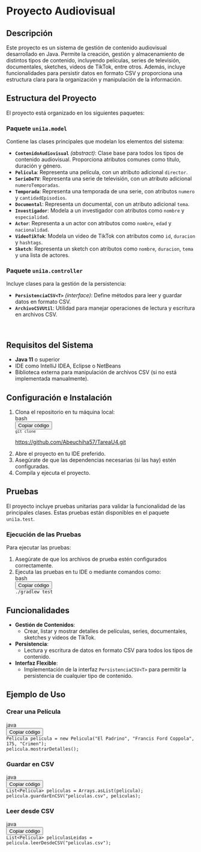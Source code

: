 <h1>Proyecto Audiovisual</h1>
<h2>Descripci&oacute;n</h2>
<p>Este proyecto es un sistema de gesti&oacute;n de contenido audiovisual desarrollado en Java. Permite la creaci&oacute;n, gesti&oacute;n y almacenamiento de distintos tipos de contenido, incluyendo pel&iacute;culas, series de televisi&oacute;n, documentales, sketches, videos de TikTok, entre otros. Adem&aacute;s, incluye funcionalidades para persistir datos en formato CSV y proporciona una estructura clara para la organizaci&oacute;n y manipulaci&oacute;n de la informaci&oacute;n.</p>
<h2>Estructura del Proyecto</h2>
<p>El proyecto est&aacute; organizado en los siguientes paquetes:</p>
<h3><strong>Paquete <code>uni1a.model</code></strong></h3>
<p>Contiene las clases principales que modelan los elementos del sistema:</p>
<ul>
<li><strong><code>ContenidoAudiovisual</code></strong> <em>(abstract)</em>: Clase base para todos los tipos de contenido audiovisual. Proporciona atributos comunes como t&iacute;tulo, duraci&oacute;n y g&eacute;nero.</li>
<li><strong><code>Pelicula</code></strong>: Representa una pel&iacute;cula, con un atributo adicional <code>director</code>.</li>
<li><strong><code>SerieDeTV</code></strong>: Representa una serie de televisi&oacute;n, con un atributo adicional <code>numeroTemporadas</code>.</li>
<li><strong><code>Temporada</code></strong>: Representa una temporada de una serie, con atributos <code>numero</code> y <code>cantidadEpisodios</code>.</li>
<li><strong><code>Documental</code></strong>: Representa un documental, con un atributo adicional <code>tema</code>.</li>
<li><strong><code>Investigador</code></strong>: Modela a un investigador con atributos como <code>nombre</code> y <code>especialidad</code>.</li>
<li><strong><code>Actor</code></strong>: Representa a un actor con atributos como <code>nombre</code>, <code>edad</code> y <code>nacionalidad</code>.</li>
<li><strong><code>VideoTikTok</code></strong>: Modela un video de TikTok con atributos como <code>id</code>, <code>duracion</code> y <code>hashtags</code>.</li>
<li><strong><code>Sketch</code></strong>: Representa un sketch con atributos como <code>nombre</code>, <code>duracion</code>, <code>tema</code> y una lista de actores.</li>
</ul>
<h3><strong>Paquete <code>uni1a.controller</code></strong></h3>
<p>Incluye clases para la gesti&oacute;n de la persistencia:</p>
<ul>
<li><strong><code>PersistenciaCSV&lt;T&gt;</code></strong> <em>(interface)</em>: Define m&eacute;todos para leer y guardar datos en formato CSV.</li>
<li><strong><code>ArchivoCSVUtil</code></strong>: Utilidad para manejar operaciones de lectura y escritura en archivos CSV.</li>
</ul>
<p>&nbsp;</p>
<h2>Requisitos del Sistema</h2>
<ul>
<li><strong>Java 11</strong> o superior</li>
<li>IDE como IntelliJ IDEA, Eclipse o NetBeans</li>
<li>Biblioteca externa para manipulaci&oacute;n de archivos CSV (si no est&aacute; implementada manualmente).</li>
</ul>
<h2>Configuraci&oacute;n e Instalaci&oacute;n</h2>
<ol>
<li>Clona el repositorio en tu m&aacute;quina local:
<div class="contain-inline-size rounded-md border-[0.5px] border-token-border-medium relative bg-token-sidebar-surface-primary dark:bg-gray-950">
<div class="flex items-center text-token-text-secondary px-4 py-2 text-xs font-sans justify-between rounded-t-md h-9 bg-token-sidebar-surface-primary dark:bg-token-main-surface-secondary select-none">bash</div>
<div class="sticky top-9 md:top-[5.75rem]">
<div class="absolute bottom-0 right-2 flex h-9 items-center">
<div class="flex items-center rounded bg-token-sidebar-surface-primary px-2 font-sans text-xs text-token-text-secondary dark:bg-token-main-surface-secondary"><span class="" data-state="closed"><button class="flex gap-1 items-center select-none py-1">Copiar c&oacute;digo</button></span></div>
</div>
</div>
<div class="overflow-y-auto p-4" dir="ltr"><code class="!whitespace-pre hljs language-bash"><code class="!whitespace-pre hljs language-bash">git <span class="hljs-built_in">clone</span>&nbsp;</code></code>
<p><a href="https://github.com/Abeuchiha57/TareaU4.git">https://github.com/Abeuchiha57/TareaU4.git</a></p>
<code class="!whitespace-pre hljs language-bash"></code></div>
</div>
</li>
<li>Abre el proyecto en tu IDE preferido.</li>
<li>Aseg&uacute;rate de que las dependencias necesarias (si las hay) est&eacute;n configuradas.</li>
<li>Compila y ejecuta el proyecto.</li>
</ol>
<h2>Pruebas</h2>
<p>El proyecto incluye pruebas unitarias para validar la funcionalidad de las principales clases. Estas pruebas est&aacute;n disponibles en el paquete <code>uni1a.test</code>.</p>
<h3>Ejecuci&oacute;n de las Pruebas</h3>
<p>Para ejecutar las pruebas:</p>
<ol>
<li>Aseg&uacute;rate de que los archivos de prueba est&eacute;n configurados correctamente.</li>
<li>Ejecuta las pruebas en tu IDE o mediante comandos como:
<div class="contain-inline-size rounded-md border-[0.5px] border-token-border-medium relative bg-token-sidebar-surface-primary dark:bg-gray-950">
<div class="flex items-center text-token-text-secondary px-4 py-2 text-xs font-sans justify-between rounded-t-md h-9 bg-token-sidebar-surface-primary dark:bg-token-main-surface-secondary select-none">bash</div>
<div class="sticky top-9 md:top-[5.75rem]">
<div class="absolute bottom-0 right-2 flex h-9 items-center">
<div class="flex items-center rounded bg-token-sidebar-surface-primary px-2 font-sans text-xs text-token-text-secondary dark:bg-token-main-surface-secondary"><span class="" data-state="closed"><button class="flex gap-1 items-center select-none py-1">Copiar c&oacute;digo</button></span></div>
</div>
</div>
<div class="overflow-y-auto p-4" dir="ltr"><code class="!whitespace-pre hljs language-bash">./gradlew <span class="hljs-built_in">test</span>
</code></div>
</div>
</li>
</ol>
<h2>Funcionalidades</h2>
<ul>
<li><strong>Gesti&oacute;n de Contenidos</strong>:
<ul>
<li>Crear, listar y mostrar detalles de pel&iacute;culas, series, documentales, sketches y videos de TikTok.</li>
</ul>
</li>
<li><strong>Persistencia</strong>:
<ul>
<li>Lectura y escritura de datos en formato CSV para todos los tipos de contenido.</li>
</ul>
</li>
<li><strong>Interfaz Flexible</strong>:
<ul>
<li>Implementaci&oacute;n de la interfaz <code>PersistenciaCSV&lt;T&gt;</code> para permitir la persistencia de cualquier tipo de contenido.</li>
</ul>
</li>
</ul>
<h2>Ejemplo de Uso</h2>
<h3>Crear una Pel&iacute;cula</h3>
<div class="contain-inline-size rounded-md border-[0.5px] border-token-border-medium relative bg-token-sidebar-surface-primary dark:bg-gray-950">
<div class="flex items-center text-token-text-secondary px-4 py-2 text-xs font-sans justify-between rounded-t-md h-9 bg-token-sidebar-surface-primary dark:bg-token-main-surface-secondary select-none">java</div>
<div class="sticky top-9 md:top-[5.75rem]">
<div class="absolute bottom-0 right-2 flex h-9 items-center">
<div class="flex items-center rounded bg-token-sidebar-surface-primary px-2 font-sans text-xs text-token-text-secondary dark:bg-token-main-surface-secondary"><span class="" data-state="closed"><button class="flex gap-1 items-center select-none py-1">Copiar c&oacute;digo</button></span></div>
</div>
</div>
<div class="overflow-y-auto p-4" dir="ltr"><code class="!whitespace-pre hljs language-java"><span class="hljs-type">Pelicula</span> <span class="hljs-variable">pelicula</span> <span class="hljs-operator">=</span> <span class="hljs-keyword">new</span> <span class="hljs-title class_">Pelicula</span>(<span class="hljs-string">"El Padrino"</span>, <span class="hljs-string">"Francis Ford Coppola"</span>, <span class="hljs-number">175</span>, <span class="hljs-string">"Crimen"</span>);
pelicula.mostrarDetalles();
</code></div>
</div>
<h3>Guardar en CSV</h3>
<div class="contain-inline-size rounded-md border-[0.5px] border-token-border-medium relative bg-token-sidebar-surface-primary dark:bg-gray-950">
<div class="flex items-center text-token-text-secondary px-4 py-2 text-xs font-sans justify-between rounded-t-md h-9 bg-token-sidebar-surface-primary dark:bg-token-main-surface-secondary select-none">java</div>
<div class="sticky top-9 md:top-[5.75rem]">
<div class="absolute bottom-0 right-2 flex h-9 items-center">
<div class="flex items-center rounded bg-token-sidebar-surface-primary px-2 font-sans text-xs text-token-text-secondary dark:bg-token-main-surface-secondary"><span class="" data-state="closed"><button class="flex gap-1 items-center select-none py-1">Copiar c&oacute;digo</button></span></div>
</div>
</div>
<div class="overflow-y-auto p-4" dir="ltr"><code class="!whitespace-pre hljs language-java">List&lt;Pelicula&gt; peliculas = Arrays.asList(pelicula);
pelicula.guardarEnCSV(<span class="hljs-string">"peliculas.csv"</span>, peliculas);
</code></div>
</div>
<h3>Leer desde CSV</h3>
<div class="contain-inline-size rounded-md border-[0.5px] border-token-border-medium relative bg-token-sidebar-surface-primary dark:bg-gray-950">
<div class="flex items-center text-token-text-secondary px-4 py-2 text-xs font-sans justify-between rounded-t-md h-9 bg-token-sidebar-surface-primary dark:bg-token-main-surface-secondary select-none">java</div>
<div class="sticky top-9 md:top-[5.75rem]">
<div class="absolute bottom-0 right-2 flex h-9 items-center">
<div class="flex items-center rounded bg-token-sidebar-surface-primary px-2 font-sans text-xs text-token-text-secondary dark:bg-token-main-surface-secondary"><span class="" data-state="closed"><button class="flex gap-1 items-center select-none py-1">Copiar c&oacute;digo</button></span></div>
</div>
</div>
<div class="overflow-y-auto p-4" dir="ltr"><code class="!whitespace-pre hljs language-java">List&lt;Pelicula&gt; peliculasLeidas = pelicula.leerDesdeCSV(<span class="hljs-string">"peliculas.csv"</span>);</code></div>
</div>
